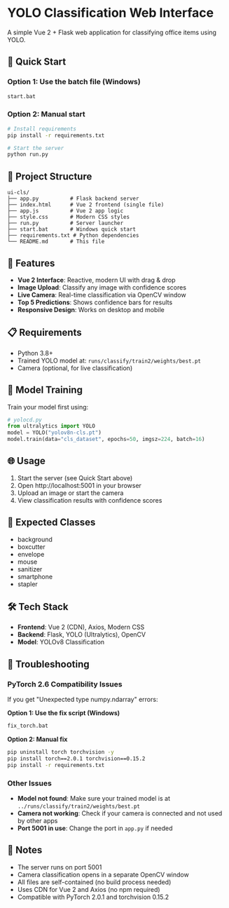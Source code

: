 # YOLO Classification Web Interface

A simple Vue 2 + Flask web application for classifying office items using YOLO.

## 🚀 Quick Start

### Option 1: Use the batch file (Windows)
```bash
start.bat
```

### Option 2: Manual start
```bash
# Install requirements
pip install -r requirements.txt

# Start the server
python run.py
```

## 📁 Project Structure

```
ui-cls/
├── app.py          # Flask backend server
├── index.html      # Vue 2 frontend (single file)
├── app.js          # Vue 2 app logic
├── style.css       # Modern CSS styles
├── run.py          # Server launcher
├── start.bat       # Windows quick start
├── requirements.txt # Python dependencies
└── README.md       # This file
```

## 🎯 Features

- **Vue 2 Interface**: Reactive, modern UI with drag & drop
- **Image Upload**: Classify any image with confidence scores
- **Live Camera**: Real-time classification via OpenCV window
- **Top 5 Predictions**: Shows confidence bars for results
- **Responsive Design**: Works on desktop and mobile

## 📋 Requirements

- Python 3.8+
- Trained YOLO model at: `runs/classify/train2/weights/best.pt`
- Camera (optional, for live classification)

## 🔧 Model Training

Train your model first using:
```python
# yolocd.py
from ultralytics import YOLO
model = YOLO("yolov8n-cls.pt")
model.train(data="cls_dataset", epochs=50, imgsz=224, batch=16)
```

## 🌐 Usage

1. Start the server (see Quick Start above)
2. Open http://localhost:5001 in your browser
3. Upload an image or start the camera
4. View classification results with confidence scores

## 📂 Expected Classes

- background
- boxcutter
- envelope
- mouse
- sanitizer
- smartphone
- stapler

## 🛠️ Tech Stack

- **Frontend**: Vue 2 (CDN), Axios, Modern CSS
- **Backend**: Flask, YOLO (Ultralytics), OpenCV
- **Model**: YOLOv8 Classification

## 🐛 Troubleshooting

### PyTorch 2.6 Compatibility Issues

If you get "Unexpected type numpy.ndarray" errors:

**Option 1: Use the fix script (Windows)**
```bash
fix_torch.bat
```

**Option 2: Manual fix**
```bash
pip uninstall torch torchvision -y
pip install torch==2.0.1 torchvision==0.15.2
pip install -r requirements.txt
```

### Other Issues

- **Model not found**: Make sure your trained model is at `../runs/classify/train2/weights/best.pt`
- **Camera not working**: Check if your camera is connected and not used by other apps
- **Port 5001 in use**: Change the port in `app.py` if needed

## 📝 Notes

- The server runs on port 5001
- Camera classification opens in a separate OpenCV window
- All files are self-contained (no build process needed)
- Uses CDN for Vue 2 and Axios (no npm required)
- Compatible with PyTorch 2.0.1 and torchvision 0.15.2
